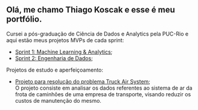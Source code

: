 ## Olá, me chamo Thiago Koscak e esse é meu portfólio.

Cursei a pós-graduação de Ciência de Dados e Analytics pela PUC-Rio e aqui estão meus projetos MVPs de cada sprint:

- [Sprint 1: Machine Learning & Analytics](https://github.com/ThiagoKoscak/PUCRJ/blob/main/SteelPlate.ipynb);
- [Sprint 2: Engenharia de Dados](https://github.com/ThiagoKoscak/PUCRJ-M2/blob/main/Olimpiadas.ipynb);

Projetos de estudo e aperfeiçoamento:

- [Projeto para resolução do problema Truck Air System](https://github.com/ThiagoKoscak/Truck_Air_System/blob/main/Truck_Air_System.ipynb);
<br>O projeto consiste em analisar os dados referentes ao sistema de ar da frota de caminhões de uma empresa de transporte, visando reduzir os custos de manutenção do mesmo.
